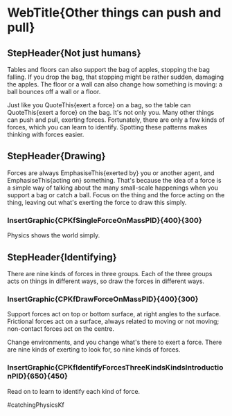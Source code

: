 # WebTitle{Other things can push and pull}

## StepHeader{Not just humans}

Tables and floors can also support the bag of apples, stopping the bag falling. If you drop the bag, that stopping might be rather sudden, damaging the apples. The floor or a wall can also change how something is moving: a ball bounces off a wall or a floor.

Just like you QuoteThis{exert a force} on a bag, so the table can QuoteThis{exert a force} on the bag. It's not only you. Many other things can push and pull, exerting forces. Fortunately, there are only a few kinds of forces, which you can learn to identify. Spotting these patterns makes thinking with forces easier.

## StepHeader{Drawing}

Forces are always EmphasiseThis{exerted by} you or another agent, and EmphasiseThis{acting on} something. That's because the idea of a force is a simple way of talking about the many small-scale happenings when you support a bag or catch a ball. Focus on the thing and the force acting on the thing, leaving out what's exerting the force to draw this simply.

### InsertGraphic{CPKfSingleForceOnMassPID}{400}{300}

Physics shows the world simply.

## StepHeader{Identifying}

There are nine kinds of forces in three groups. Each of the three groups acts on things in different ways, so draw the forces in different ways.

### InsertGraphic{CPKfDrawForceOnMassPID}{400}{300}

Support forces act on top or bottom surface, at right angles to the surface. Frictional forces act on a surface, always related to moving or not moving; non-contact forces act on the centre.

Change environments, and you change what's there to exert a force. There are nine kinds of exerting to look for, so nine kinds of forces.

### InsertGraphic{CPKfIdentifyForcesThreeKindsKindsIntroductionPID}{650}{450}

Read on to learn to identify each kind of force.

#catchingPhysicsKf